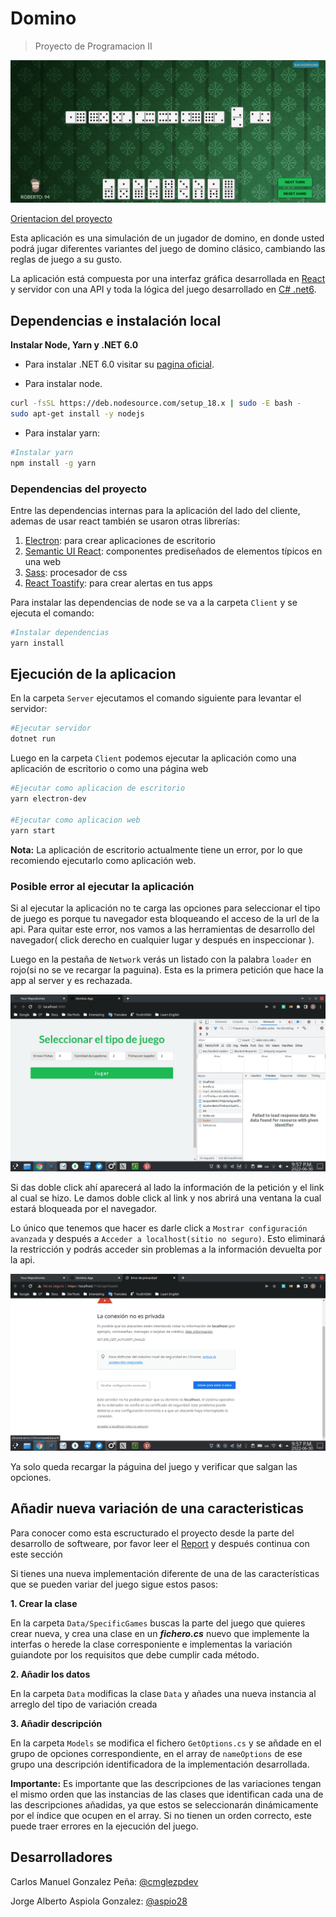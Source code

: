 # Domino

> Proyecto de Programacion II

![Domino](./assets/screenshot.png)


[Orientacion del proyecto](https://github.com/matcom/domino)


Esta aplicación es una simulación de un jugador de domino, en donde usted podrá jugar diferentes variantes del juego de domino clásico, cambiando las reglas de juego a su gusto.

La aplicación está compuesta por una interfaz gráfica desarrollada en [React](https://es.reactjs.org/) y servidor con una API y toda la lógica del juego desarrollado en [C# .net6](https://docs.microsoft.com/en-us/dotnet/).


## Dependencias e instalación local

**Instalar Node, Yarn y .NET 6.0**

- Para instalar .NET 6.0 visitar su [pagina oficial](https://dotnet.microsoft.com/en-us/download/dotnet/6.0).

- Para instalar node.

```bash
curl -fsSL https://deb.nodesource.com/setup_18.x | sudo -E bash -
sudo apt-get install -y nodejs
```



- Para instalar yarn:

```bash
#Instalar yarn
npm install -g yarn
```

### Dependencias del proyecto

Entre las dependencias internas para la aplicación del lado del cliente, ademas de usar react también se usaron otras librerías:

1. [Electron](https://www.electronjs.org/): para crear aplicaciones de escritorio 
2. [Semantic UI React](https://react.semantic-ui.com/): componentes prediseñados de elementos típicos en una web
3. [Sass](https://sass-lang.com/documentation): procesador de css
4. [React Toastify](https://fkhadra.github.io/react-toastify/introduction): para crear alertas en tus apps

Para instalar las dependencias de node se va a la carpeta `Client` y se ejecuta el comando:

```bash
#Instalar dependencias
yarn install
```

## Ejecución de la aplicacion

En la carpeta `Server` ejecutamos el comando siguiente para levantar el servidor:

```bash
#Ejecutar servidor
dotnet run
```

Luego en la carpeta `Client` podemos ejecutar la aplicación como una aplicación de escritorio o como una página web

``` bash
#Ejecutar como aplicacion de escritorio
yarn electron-dev

#Ejecutar como aplicacion web
yarn start
```

**Nota:** La aplicación de escritorio actualmente tiene un error, por lo que recomiendo ejecutarlo como aplicación web.


### Posible error al ejecutar la aplicación

Si al ejecutar la aplicación no te carga las opciones para seleccionar el tipo de juego es porque tu navegador esta bloqueando el acceso de la url de la api. Para quitar este error, nos vamos a las herramientas de desarrollo del navegador( click derecho en cualquier lugar y después en inspeccionar ).

Luego en la pestaña de `Network` verás un listado con la palabra `loader` en rojo(si no se ve recargar la paguina). Esta es la primera petición que hace la app al server y es rechazada.

![](./assets/error-1.png)

Si das doble click ahí aparecerá al lado la información de la petición y el link al cual se hizo. Le damos doble click al link y nos abrirá una ventana la cual estará bloqueada por el navegador.

Lo único que tenemos que hacer es darle click a `Mostrar configuración avanzada` y después a `Acceder a localhost(sitio no seguro)`. Esto eliminará la restricción y podrás acceder sin problemas a la información devuelta por la api.

![error](./assets/error-2.png)

Ya solo queda recargar la páguina del juego y verificar que salgan las opciones.

## Añadir nueva variación de una caracteristicas

Para conocer como esta escructurado el proyecto desde la parte del desarrollo de softweare, por favor leer el [Report](./Report.md) y después continua con este sección


Si tienes una nueva implementación diferente de una de las características que se pueden variar del juego sigue estos pasos:

**1. Crear la clase** 

En la carpeta `Data/SpecificGames` buscas la parte del juego que quieres crear nueva, y crea una clase en un ***_fichero.cs_*** nuevo que implemente la interfas o herede la clase corresponiente e implementas la variación guiandote por los requisitos que debe cumplir cada método.

**2. Añadir los datos**

En la carpeta `Data` modificas la clase `Data` y añades una nueva instancia al arreglo del tipo de variación creada

**3. Añadir descripción**

En la carpeta `Models` se modifica el fichero `GetOptions.cs` y se añdade en el grupo de opciones correspondiente, en el array de `nameOptions` de ese grupo una descripción identificadora de la implementación desarrollada.

**Importante:** Es importante que las descripciones de las variaciones tengan el mismo orden que las instancias de las clases que identifican cada una de las descripciones añadidas, ya que estos se seleccionarán dinámicamente por el índice que ocupen en el array. Si no tienen un orden correcto, este puede traer errores en la ejecución del juego.



## Desarrolladores

Carlos Manuel Gonzalez Peña: [@cmglezpdev](https://github.com/cmglezpdev)

Jorge Alberto Aspiola Gonzalez: [@aspio28](https://github.com/aspio28)